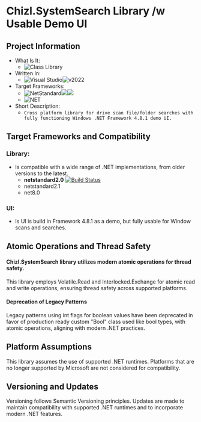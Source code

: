 ﻿# Chizl.SystemSearch Library /w Usable Demo UI

## Project Information
- What Is It: 
	- ![Class Library](https://img.shields.io/badge/Multi_Platform-Class_Library-orange)
- Written In: 
	- ![Visual Studio](https://badgen.net/badge/icon/VisualStudio?color=blue&icon=visualstudio&label)![v2022](https://badgen.net/badge/visualstudio/2022/red?labelColor=blue&color=red&label)
- Target Frameworks: 
	- ![NetStandard](https://img.shields.io/badge/.NET_Standard-gray)![](https://img.shields.io/badge/v2.0-red)![](https://img.shields.io/badge/v2.1-blue)
	- ![NET](https://img.shields.io/badge/.NET8-red)
- Short Description:
	- `Cross platform library for drive scan file/folder searches with fully functioning Windows .NET Framework 4.8.1 demo UI.`

## Target Frameworks and Compatibility

### Library:
* Is compatible with a wide range of .NET implementations, from older versions to the latest.
  * <b>netstandard2.0</b>
  [![Build Status](https://travis-ci.org/username/repo-name.svg?branch=master)](https://travis-ci.org/username/repo-name)
  * netstandard2.1
  * net8.0

### UI:
* Is UI is build in Framework 4.8.1 as a demo, but fully usable for Window scans and searches.

## Atomic Operations and Thread Safety
#### Chizl.SystemSearch library utilizes modern atomic operations for thread safety. 
This library employs Volatile.Read<T> and Interlocked.Exchange<T> for atomic read and write operations, ensuring thread safety across supported platforms.

#### Deprecation of Legacy Patterns
Legacy patterns using int flags for boolean values have been deprecated in favor of production ready custom "Bool" class used like bool types, with atomic operations, aligning with modern .NET practices.

## Platform Assumptions
This library assumes the use of supported .NET runtimes. Platforms that are no longer supported by Microsoft are not considered for compatibility.

## Versioning and Updates
Versioning follows Semantic Versioning principles. Updates are made to maintain compatibility with supported .NET runtimes and to incorporate modern .NET features.
